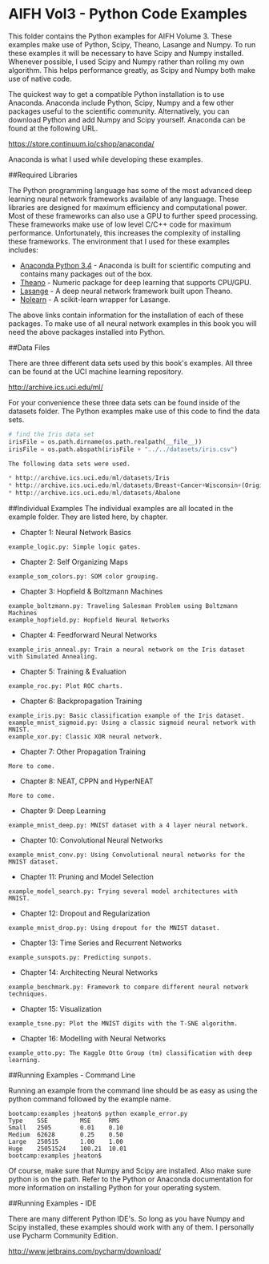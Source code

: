 AIFH Vol3  - Python Code Examples
====
This folder contains the Python examples for AIFH Volume 3.  These examples make use of 
Python, Scipy, Theano, Lasange and Numpy.  To run these examples it will be necessary to 
have Scipy and Numpy installed.  Whenever possible, I used Scipy and Numpy rather than 
rolling my own algorithm.  This helps performance greatly, as Scipy and Numpy both make 
use of native  code.

The quickest way to get a compatible Python installation is to use Anaconda.  Anaconda
include Python, Scipy, Numpy and a few other packages useful to the scientific community.
Alternatively, you can download Python and add Numpy and Scipy yourself.  Anaconda
can be found at the following URL.

https://store.continuum.io/cshop/anaconda/

Anaconda is what I used while developing these examples.

##Required Libraries

The Python programming language has some of the most advanced deep learning neural network
frameworks available of any language.  These libraries are designed for maximum 
efficiency and computational power.  Most of these frameworks can also use a GPU to 
further speed processing.  These frameworks make use of low level C/C++ code for 
maximum performance.  Unfortunately, this increases the complexity of installing these
frameworks.  The environment that I used for these examples includes:

* [Anaconda Python 3.4](https://www.continuum.io/downloads) - Anaconda is built for scientific computing and contains many packages out of the box.  
* [Theano](http://deeplearning.net/software/theano/install.html) - Numeric package for deep learning that supports CPU/GPU.
* [Lasange](http://lasagne.readthedocs.org/en/latest/) - A deep neural network framework built upon Theano.
* [Nolearn](https://pythonhosted.org/nolearn/) - A scikit-learn wrapper for Lasange.

The above links contain information for the installation of each of these packages.  To 
make use of all neural network examples in this book you will need the above packages
installed into Python. 

##Data Files

There are three different data sets used by this book's examples.  All three can be found
at the UCI machine learning repository.

http://archive.ics.uci.edu/ml/

For your convenience these three data sets can be found inside of the datasets folder.
The Python examples make use of this code to find the data sets.

```python
# find the Iris data set
irisFile = os.path.dirname(os.path.realpath(__file__))
irisFile = os.path.abspath(irisFile + "../../datasets/iris.csv")

The following data sets were used.

* http://archive.ics.uci.edu/ml/datasets/Iris
* http://archive.ics.uci.edu/ml/datasets/Breast+Cancer+Wisconsin+(Original)
* http://archive.ics.uci.edu/ml/datasets/Abalone
```

##Individual Examples
The individual examples are all located in the example folder.  They are listed here,
by chapter.

* Chapter 1: Neural Network Basics
```
example_logic.py: Simple logic gates.
```
* Chapter 2: Self Organizing Maps
```
example_som_colors.py: SOM color grouping.
```
* Chapter 3: Hopfield & Boltzmann Machines
```
example_boltzmann.py: Traveling Salesman Problem using Boltzmann Machines
example_hopfield.py: Hopfield Neural Networks
```
* Chapter 4: Feedforward Neural Networks
```
example_iris_anneal.py: Train a neural network on the Iris dataset with Simulated Annealing.
```
* Chapter 5: Training & Evaluation
```
example_roc.py: Plot ROC charts.
```
* Chapter 6: Backpropagation Training
```
example_iris.py: Basic classification example of the Iris dataset.
example_mnist_sigmoid.py: Using a classic sigmoid neural network with MNIST.
example_xor.py: Classic XOR neural network.
```
* Chapter 7: Other Propagation Training
```
More to come.
```
* Chapter 8: NEAT, CPPN and HyperNEAT
```
More to come.
```
* Chapter 9: Deep Learning
```
example_mnist_deep.py: MNIST dataset with a 4 layer neural network.
```
* Chapter 10: Convolutional Neural Networks
```
example_mnist_conv.py: Using Convolutional neural networks for the MNIST dataset.
```
* Chapter 11: Pruning and Model Selection
```
example_model_search.py: Trying several model architectures with MNIST.
```
* Chapter 12: Dropout and Regularization
```
example_mnist_drop.py: Using dropout for the MNIST dataset.
```
* Chapter 13: Time Series and Recurrent Networks
```
example_sunspots.py: Predicting sunpots.
```
* Chapter 14: Architecting Neural Networks
```
example_benchmark.py: Framework to compare different neural network techniques.
```
* Chapter 15: Visualization
```
example_tsne.py: Plot the MNIST digits with the T-SNE algorithm.
```
* Chapter 16: Modelling with Neural Networks
```
example_otto.py: The Kaggle Otto Group (tm) classification with deep learning.
```

##Running Examples - Command Line

Running an example from the command line should be as easy as using the python command
followed by the example name.

```
bootcamp:examples jheaton$ python example_error.py
Type	SSE			MSE		RMS
Small	2505		0.01	0.10
Medium	62628		0.25	0.50
Large	250515		1.00	1.00
Huge	25051524	100.21	10.01
bootcamp:examples jheaton$ 
```

Of course, make sure that Numpy and Scipy are installed.  Also make sure python is 
on the path.  Refer to the Python or Anaconda documentation for more information on
installing Python for your operating system.

##Running Examples - IDE

There are many different Python IDE's.  So long as you have Numpy and Scipy installed,
these examples should work with any of them.  I personally use Pycharm Community Edition.

http://www.jetbrains.com/pycharm/download/